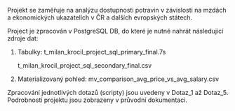 Projekt se zaměřuje na analýzu dostupnosti potravin v závislosti na mzdách a ekonomických ukazatelích v ČR a dalších evropských státech. 


Project je zpracován v PostgreSQL DB, do které je nutné nahrát následujicí zdroje dat:

1. Tabulky:
   t_milan_krocil_project_sql_primary_final.7s
   
   t_milan_krocil_project_sql_secondary_final.csv
   
3. Materializovaný pohled:
   mv_comparison_avg_price_vs_avg_salary.csv

Zpracování jednotlivých dotazů (scripty) jsou uvedeny v Dotaz_1 až Dotaz_5.
Podrobnosti projektu jsou zobrazeny v průvodní dokumentaci. 

